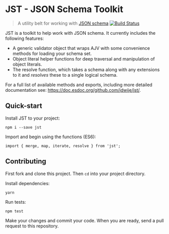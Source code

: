 JST - JSON Schema Toolkit
===

> A utility belt for working with [JSON schema](http://json-schema.org/) [![Build Status](https://travis-ci.org/jdwije/jst.svg?branch=master)](https://travis-ci.org/jdwije/jst)

JST is a toolkit to help work with JSON schema. It currently includes the
following features:

- A generic validator object that wraps AJV with some convenience methods for
  loading your schema set.
- Object literal helper functions for deep traversal and manipulation of object
  literals.
- The resolve function, which takes a schema along with any extensions to it and
  _resolves_ these to a single logical schema.

For a full list of available methods and exports, including more detailed
documentation see: https://doc.esdoc.org/github.com/jdwije/jst/.

## Quick-start

Install JST to your project:
```
npm i --save jst
```

Import and begin using the functions (ES6):
```
import { merge, map, iterate, resolve } from 'jst';
```

## Contributing

First fork and clone this project. Then `cd` into your project directory.

Install dependencies:
```
yarn
```

Run tests:
```
npm test
```

Make your changes and commit your code. When you are ready, send a pull request
to this repository.


